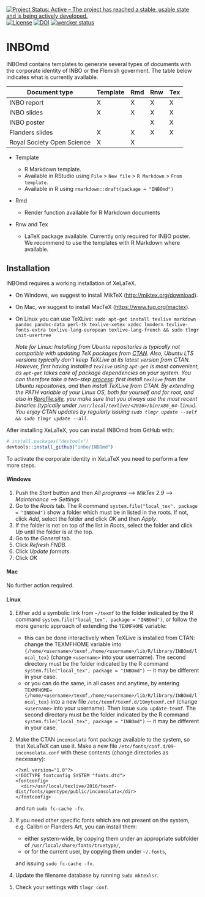 [![Project Status: Active – The project has reached a stable, usable state and is being actively developed.](http://www.repostatus.org/badges/latest/active.svg)](http://www.repostatus.org/#active)
[![License](http://img.shields.io/badge/license-GPL--3-blue.svg?style=flat)](http://www.gnu.org/licenses/gpl-3.0.html)
[![DOI](https://zenodo.org/badge/66824259.svg)](https://zenodo.org/badge/latestdoi/66824259)
[![wercker status](https://app.wercker.com/status/9088599e5217a85e3ed003956a05e2ee/s/master "wercker status")](https://app.wercker.com/project/byKey/9088599e5217a85e3ed003956a05e2ee)

# INBOmd

INBOmd contains templates to generate several types of documents with the corporate identity of INBO or the Flemish goverment. The table below indicates what is currently available.

| Document type              | Template | Rmd | Rnw | Tex |
| -------------------------- | -------- | --- | --- | --- |
| INBO report                |     X    |  X  |  X  |  X  |
| INBO slides                |     X    |  X  |  X  |  X  |
| INBO poster                |          |     |  X  |  X  |
| Flanders slides            |     X    |  X  |  X  |  X  |
| Royal Society Open Science |     X    |  X  |     |     |

- Template
    - R Markdown template. 
    - Available in RStudio using `File` > `New file` > `R Markdown` > `From template`.
    - Available in R using `rmarkdown::draft(package = "INBOmd")`

- Rmd
    - Render function available for R Markdown documents

- Rnw and Tex
    - LaTeX package available. Currently only required for INBO poster. We recommend to use the templates with R Markdown where available.

## Installation

INBOmd requires a working installation of XeLaTeX.

- On Windows, we suggest to install MikTeX (http://miktex.org/download).
- On Mac, we suggest to install MacTeX (https://www.tug.org/mactex).
- On Linux you can use TeXLive: `sudo apt-get install texlive markdown pandoc pandoc-data perl-tk texlive-xetex xzdec lmodern texlive-fonts-extra texlive-lang-european texlive-lang-french && sudo tlmgr init-usertree`

  _Note for Linux: Installing from Ubuntu repositories is typically not compatible with updating TeX packages from [CTAN](https://www.ctan.org). Also, Ubuntu LTS versions typically don't keep TeXLive at its latest version from CTAN. However, first having installed `texlive` using `apt-get` is most convenient, as `apt-get` takes care of package dependencies on your system. You can therefore take a two-step [process](https://askubuntu.com/questions/486170/upgrade-from-tex-live-from-2013-to-2014-on-ubuntu-14-04): first install `texlive` from the Ubuntu repositories, and then install TeXLive from CTAN. By extending the PATH variable of your Linux OS, both for yourself and for root, and also in [Rprofile.site](https://stackoverflow.com/questions/17480157/how-to-teach-r-find-the-texlive-directory-when-using-rstudio), you make sure that you always use the most recent binaries (typically under `/usr/local/texlive/<2016>/bin/x86_64-linux`). You enjoy CTAN updates by regularly issuing `sudo tlmgr update --self && sudo tlmgr update --all`._

After installing XeLaTeX, you can install INBOmd from GitHub with:

```R
# install.packages("devtools")
devtools::install_github("inbo/INBOmd")
```

To activate the corporate identity in XeLaTeX you need to perform a few more steps.

#### Windows

1. Push the _Start_ button and then _All programs_ --> _MikTex 2.9_ --> _Maintenance_ --> _Settings_
1. Go to the _Roots_ tab. The R command `system.file("local_tex", package = "INBOmd")` show a folder which must be in listed in the roots. If not, click _Add_, select the folder and click _OK_ and then _Apply_.
1. If the folder is not on top of the list in _Roots_, select the folder and click _Up_ until the folder is at the top.
1. Go to the _General_ tab. 
1. Click _Refresh FNDB_.
1. Click _Update formats_.
1. Click _OK_

#### Mac

No further action required.

#### Linux

1. Either add a symbolic link from `~/texmf` to the folder indicated by the R command `system.file("local_tex", package = "INBOmd")`, or follow the more generic approach of extending  the `TEXMFHOME` variable:
    - this can be done interactively when TeXLive is installed from CTAN: change the TEXMFHOME variable into `{/home/<username>/texmf,/home/<username>/lib/R/library/INBOmd/local_tex}` (change `<username>` into your username).
    The second directory must be the folder indicated by the R command `system.file("local_tex", package = "INBOmd")` -- it may be different in your case.
    - or you can do the same, in all cases and anytime, by entering `TEXMFHOME={/home/<username>/texmf,/home/<username>/lib/R/library/INBOmd/local_tex}` into a new file `/etc/texmf/texmf.d/10mytexmf.cnf` (change `<username>` into your username). Then issue `sudo update-texmf`.
    The second directory must be the folder indicated by the R command `system.file("local_tex", package = "INBOmd")` -- it may be different in your case.
1. Make the CTAN `inconsolata` font package available to the system, so that XeLaTeX can use it. Make a new file `/etc/fonts/conf.d/09-inconsolata.conf` with these contents (change directories as necessary):

    ```
    <?xml version="1.0"?>
    <!DOCTYPE fontconfig SYSTEM "fonts.dtd">
    <fontconfig>
      <dir>/usr/local/texlive/2016/texmf-dist/fonts/opentype/public/inconsolata</dir>
    </fontconfig>
    ```
    and run `sudo fc-cache -fv`.
1. If you need other specific fonts which are not present on the system, e.g. Calibri or Flanders Art, you can install them:
    - either system-wide, by copying them under an appropriate subfolder of `/usr/local/share/fonts/truetype/`,
    - or for the current user, by copying them under `~/.fonts`,

    and issuing `sudo fc-cache -fv`.
1. Update the filename database by running `sudo mktexlsr`.
1. Check your settings with `tlmgr conf`.
